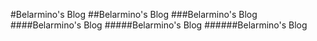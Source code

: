 #Belarmino's Blog
##Belarmino's Blog
###Belarmino's Blog
####Belarmino's Blog
#####Belarmino's Blog
######Belarmino's Blog
